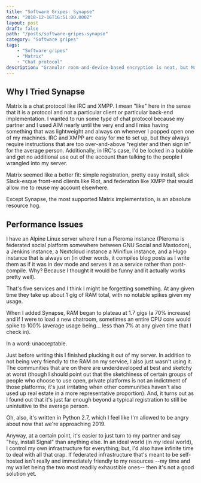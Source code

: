 ```yaml
---
title: "Software Gripes: Synapse"
date: "2018-12-16T16:51:00.000Z"
layout: post
draft: false
path: "/posts/software-gripes-synapse"
category: "Software gripes"
tags:
    - "Software gripes"
    - "Matrix"
    - "Chat protocol"
description: "Granular room-and-device-based encryption is neat, but Matrix suffers from clunky back-end implementations."
---
```


## Why I Tried Synapse

Matrix is a chat protocol like IRC and XMPP. I mean "like" here in the sense that it is a protocol and not a particular client or particular back-end implementation. I wanted to run some type of chat protocol because my partner and I used AIM nearly until the very end and I miss having something that was lightweight and always on whenever I popped open one of my machines. IRC and XMPP are easy for me to set up, but they always require instructions that are too over-and-above "register and then sign in" for the average person. Additionally, in IRC's case, I'd be locked in a bubble and get no additional use out of the account than talking to the people I wrangled into my server.

Matrix seemed like a better fit: simple registration, pretty easy install,  slick Slack-esque front-end clients like Riot, and federation like XMPP that would allow me to reuse my account elsewhere.

Except Synapse, the most supported Matrix implementation, is an absolute resource hog.

## Performance Issues

I have an Alpine Linux server where I run a Pleroma instance (Pleroma is federated social platform somewhere between GNU Social and Mastodon), a Jenkins instance, a Nextcloud instance a Miniflux instance, and a Hugo instance that is always on (in other words, it compiles blog posts as I write them as if it was in dev mode and serves it as a service rather than post-compile. Why? Because I thought it would be funny and it actually works pretty well).

That's five services and I think I might be forgetting something. At any given time they take up about 1 gig of RAM total, with no notable spikes given my usage.

When I added Synapse, RAM began to plateau at 1.7 gigs (a 70% increase) and if I were to load a new chatroom, sometimes an entire CPU core would spike to 100% (average usage being... less than 7% at any given time that I check in).

In a word: unacceptable.

Just before writing this I finished plucking it out of my server. In addition to not being very friendly to the RAM on my service, I also just wasn't using it. The communities that are on there are underdeveloped at best and sketchy at worst (though I should point out that the sketchiness of certain groups of people who choose to use open, private platforms is not an indictment of those platforms; it's just irritating when other communities haven't also used up real estate in a more representative proportion). And, it turns out as I found out that it's just far enough beyond a typical registration to still be unintuitive to the average person.

Oh, also, it's written in Python 2.7, which I feel like I'm allowed to be angry about now that we're approaching 2019.

Anyway, at a certain point, it's easier to just turn to my partner and say "hey, install Signal" than anything else. In an ideal world (in _my_ ideal world), I control my own infrastructure for everything; but, I'd also have infinite time to deal with all that crap. If federated infrastructure that's meant to be self-hosted isn't really and immediately friendly to my resources --my time and my wallet being the two most readily exhaustible ones-- then it's not a good solution yet. 
